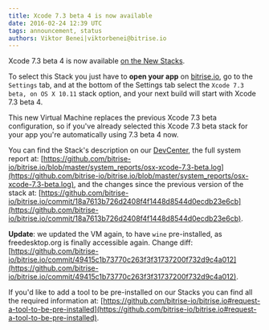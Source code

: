 ```yaml
---
title: Xcode 7.3 beta 4 is now available
date: 2016-02-24 12:39 UTC
tags: announcement, status
authors: Viktor Benei|viktorbenei@bitrise.io
---
```


Xcode 7.3 beta 4 is now available [on the New Stacks](http://blog.bitrise.io/2016/01/20/here-comes-the-new-stack.html).

To select this Stack you just have to **open your app** on [bitrise.io](https://www.bitrise.io),
go to the `Settings` tab, and at the bottom of the Settings tab select the `Xcode 7.3 beta, on OS X 10.11`
stack option, and your next build will start with Xcode 7.3 beta 4.

This new Virtual Machine replaces the previous Xcode 7.3 beta configuration,
so if you've already selected this Xcode 7.3 beta stack for your app
you're automatically using 7.3 beta 4 now.

You can find the Stack's description on our [DevCenter](http://devcenter.bitrise.io/v1.0/docs/available-stacks#section-xcode-7-3-beta-on-os-x-10-11), the full system report at: [https://github.com/bitrise-io/bitrise.io/blob/master/system_reports/osx-xcode-7.3-beta.log](https://github.com/bitrise-io/bitrise.io/blob/master/system_reports/osx-xcode-7.3-beta.log),
and the changes since the previous version of the stack at: [https://github.com/bitrise-io/bitrise.io/commit/18a7613b726d2408f4f1448d8544d0ecdb23e6cb](https://github.com/bitrise-io/bitrise.io/commit/18a7613b726d2408f4f1448d8544d0ecdb23e6cb).

**Update**: we updated the VM again, to have `wine` pre-installed,
as freedesktop.org is finally accessible again. Change diff: [https://github.com/bitrise-io/bitrise.io/commit/49415c1b73770c263f3f31737200f732d9c4a012](https://github.com/bitrise-io/bitrise.io/commit/49415c1b73770c263f3f31737200f732d9c4a012).

If you'd like to add a tool to be pre-installed on our Stacks
you can find all the required information at: [https://github.com/bitrise-io/bitrise.io#request-a-tool-to-be-pre-installed](https://github.com/bitrise-io/bitrise.io#request-a-tool-to-be-pre-installed).
